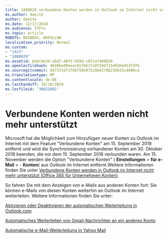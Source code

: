 ```yaml
---
title: 1800029 verbundene Konten werden in Outlook im Internet nicht unterstützt
ms.author: daeite
author: daeite
ms.date: 12/17/2018
ms.audience: ITPro
ms.topic: article
ROBOTS: NOINDEX, NOFOLLOW
localization_priority: Normal
ms.custom:
- "1423"
- "1800029"
ms.assetid: 8a8c9e34-abd7-40f3-b59d-c87ca7400020
ms.openlocfilehash: 4648be89eeac657b61fa9f59d71549364453fdfb
ms.sourcegitcommit: 037331d71f06750d972c0b6278b23bb15c4806ca
ms.translationtype: MT
ms.contentlocale: de-DE
ms.lasthandoff: 10/18/2019
ms.locfileid: "36821801"
---
```

# <a name="connected-accounts-are-no-longer-supported"></a>Verbundene Konten werden nicht mehr unterstützt

Microsoft hat die Möglichkeit zum Hinzufügen neuer Konten zu Outlook im Internet mit dem Feature "Verbundene Konten" am 15. September 2018 entfernt und wird die Synchronisierung vorhandener Konten am 30. Oktober 2018 beenden, die vor dem 15. September 2018 verbunden waren. Am 15. November werden die Option "Verbundene Konten" ( **Einstellungen** \> **für e-Mail** \> - **Konten**) aus Outlook im Internet entfernt.Weitere Informationen finden Sie unter [Verbundene Konten werden in Outlook im Internet nicht mehr unterstützt (Office 365 für Unternehmen Konten)](https://support.office.com/article/Connected-accounts-is-no-longer-supported-in-Outlook-on-the-web-Office-365-for-business-accounts-5cc526bf-e928-4a99-8b9f-5e089df7d887)
  
So fahren Sie mit dem Anzeigen von e-Mails aus anderen Konten fort: Sie können e-Mails von diesen Konten weiterhin an Outlook im Internet weiterleiten. Weitere Informationen finden Sie unter:
  
[Aktivieren oder Deaktivieren der automatischen Weiterleitung in Outlook.com](https://go.microsoft.com/fwlink/?linkid=2038346)
  
[Automatisches Weiterleiten von Gmail-Nachrichten an ein anderes Konto](https://aka.ms/forward-gmail-messages)
  
[Automatische e-Mail-Weiterleitung in Yahoo Mail](https://aka.ms/yahoo-email-forwarding)
  